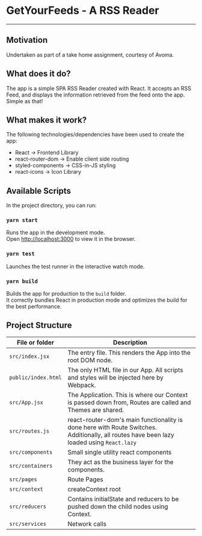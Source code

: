 # GetYourFeeds - A RSS Reader
---
## Motivation

Undertaken as part of a take home assignment, courtesy of Avoma.

## What does it do?

The app is a simple SPA RSS Reader created with React. It accepts an RSS Feed, and displays the information retrieved from the feed onto the app. Simple as that!

## What makes it work?

The following technologies/dependencies have been used to create the app:

- React -> Frontend Library
- react-router-dom -> Enable client side routing
- styled-components -> CSS-in-JS styling
- react-icons -> Icon Library

## Available Scripts

In the project directory, you can run:

### `yarn start`

Runs the app in the development mode.\
Open [http://localhost:3000](http://localhost:3000) to view it in the browser.

### `yarn test`

Launches the test runner in the interactive watch mode.

### `yarn build`

Builds the app for production to the `build` folder.\
It correctly bundles React in production mode and optimizes the build for the best performance.

## Project Structure

| File or folder      | Description                                                                                                                               |
| ------------------- | ----------------------------------------------------------------------------------------------------------------------------------------- |
| `src/index.jsx`     | The entry file. This renders the App into the root DOM node.                                                                              |
| `public/index.html` | The only HTML file in our App. All scripts and styles will be injected here by Webpack.                                                   |
| `src/App.jsx`       | The Application. This is where our Context is passed down from, Routes are called and Themes are shared.                                  |
| `src/routes.js`     | react-router-dom's main functionality is done here with Route Switches. Additionally, all routes have been lazy loaded using `React.lazy` |
| `src/components`    | Small single utility react components                                                                                                     |
| `src/containers`    | They act as the business layer for the components.                                                                                        |
| `src/pages`         | Route Pages                                                                                                                               |
| `src/context`       | createContext root                                                                                                                        |
| `src/reducers`      | Contains initialState and reducers to be pushed down the child nodes using Context.                                                       |
| `src/services`      | Network calls                                                                                                                             |
